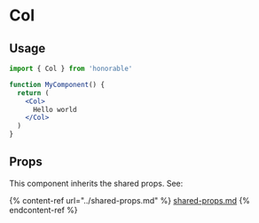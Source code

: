 # Col

## Usage

```jsx
import { Col } from 'honorable'

function MyComponent() {
  return (
    <Col>
      Hello world
    </Col>
  )
}
```

## Props

This component inherits the shared props. See:

{% content-ref url="../shared-props.md" %}
[shared-props.md](../shared-props.md)
{% endcontent-ref %}

